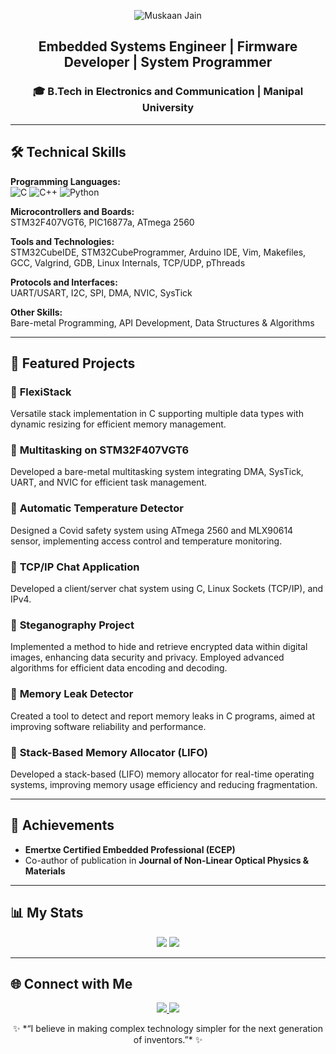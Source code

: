 <p align="center">
  <img src="https://readme-typing-svg.herokuapp.com?font=Montserrat&size=30&duration=3000&color=F7F7F7&background=000000&center=true&vCenter=true&width=440&lines=Hello%2C+I'm+Muskaan+Jain!+%F0%9F%91%8B" alt="Muskaan Jain">
</p>

<h2 align="center">Embedded Systems Engineer | Firmware Developer | System Programmer</h2>
<h3 align="center">🎓 B.Tech in Electronics and Communication | Manipal University</h3>

---

## 🛠️ Technical Skills

**Programming Languages:**  
![C](https://img.shields.io/badge/-C-blue) ![C++](https://img.shields.io/badge/-C++-00599C) ![Python](https://img.shields.io/badge/-Python-yellow) 

**Microcontrollers and Boards:**  
STM32F407VGT6, PIC16877a, ATmega 2560  

**Tools and Technologies:**  
STM32CubeIDE, STM32CubeProgrammer, Arduino IDE, Vim, Makefiles, GCC, Valgrind, GDB, Linux Internals, TCP/UDP, pThreads  

**Protocols and Interfaces:**  
UART/USART, I2C, SPI, DMA, NVIC, SysTick  

**Other Skills:**  
Bare-metal Programming, API Development, Data Structures & Algorithms  

---

## 📂 Featured Projects


### 🔹 **FlexiStack**
Versatile stack implementation in C supporting multiple data types with dynamic resizing for efficient memory management.

### 🔹 **Multitasking on STM32F407VGT6**
Developed a bare-metal multitasking system integrating DMA, SysTick, UART, and NVIC for efficient task management.

### 🔹 **Automatic Temperature Detector**
Designed a Covid safety system using ATmega 2560 and MLX90614 sensor, implementing access control and temperature monitoring.

### 🔹 **TCP/IP Chat Application**
Developed a client/server chat system using C, Linux Sockets (TCP/IP), and IPv4.

### 🔹 **Steganography Project**
Implemented a method to hide and retrieve encrypted data within digital images, enhancing data security and privacy. Employed advanced algorithms for efficient data encoding and decoding.

### 🔹 **Memory Leak Detector**
Created a tool to detect and report memory leaks in C programs, aimed at improving software reliability and performance.

### 🔹 **Stack-Based Memory Allocator (LIFO)**
Developed a stack-based (LIFO) memory allocator for real-time operating systems, improving memory usage efficiency and reducing fragmentation.

---

## 🌟 Achievements

- **Emertxe Certified Embedded Professional (ECEP)**
- Co-author of publication in **Journal of Non-Linear Optical Physics & Materials**

---

## 📊 My Stats

<p align="center">
  <img src="https://github-readme-stats.vercel.app/api?username=MuskaanJain2021&show_icons=true&theme=radical">
  <img src="https://github-readme-stats.vercel.app/api/top-langs/?username=MuskaanJain2021&layout=compact&theme=radical">
</p>

---

## 🌐 Connect with Me

<p align="center">
  <a href="https://linkedin.com/in/muskaan-jain-embedded">
    <img src="https://img.shields.io/badge/-LinkedIn-blue?style=flat&logo=LinkedIn">
  </a>
  <a href="https://github.com/MuskaanJain2021">
    <img src="https://img.shields.io/badge/-GitHub-black?style=flat&logo=GitHub">
  </a>
</p>

<p align="center">
  ✨ *“I believe in making complex technology simpler for the next generation of inventors.”* ✨
</p>
